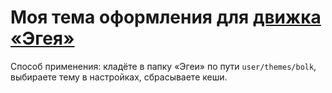 # Моя тема оформления для [движка «Эгея»](https://blogengine.ru/)

Способ применения: кладёте в папку «Эгеи» по пути `user/themes/bolk`, выбираете тему в настройках, сбрасываете кеши.
